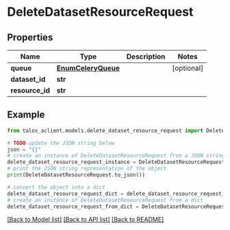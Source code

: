 # DeleteDatasetResourceRequest


## Properties

Name | Type | Description | Notes
------------ | ------------- | ------------- | -------------
**queue** | [**EnumCeleryQueue**](EnumCeleryQueue.md) |  | [optional] 
**dataset_id** | **str** |  | 
**resource_id** | **str** |  | 

## Example

```python
from talos_aclient.models.delete_dataset_resource_request import DeleteDatasetResourceRequest

# TODO update the JSON string below
json = "{}"
# create an instance of DeleteDatasetResourceRequest from a JSON string
delete_dataset_resource_request_instance = DeleteDatasetResourceRequest.from_json(json)
# print the JSON string representation of the object
print(DeleteDatasetResourceRequest.to_json())

# convert the object into a dict
delete_dataset_resource_request_dict = delete_dataset_resource_request_instance.to_dict()
# create an instance of DeleteDatasetResourceRequest from a dict
delete_dataset_resource_request_from_dict = DeleteDatasetResourceRequest.from_dict(delete_dataset_resource_request_dict)
```
[[Back to Model list]](../README.md#documentation-for-models) [[Back to API list]](../README.md#documentation-for-api-endpoints) [[Back to README]](../README.md)


